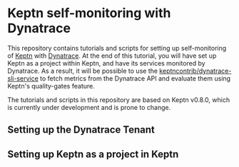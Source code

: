 # Keptn self-monitoring with Dynatrace

This repository contains tutorials and scripts for setting up self-monitoring of [Keptn](https://keptn.sh/) with [Dynatrace](https://www.dynatrace.com/).
At the end of this tutorial, you will have set up Keptn as a project within Keptn, and have its services monitored by Dynatrace. As a result, it will be possible to use the [keptncontrib/dynatrace-sli-service](https://github.com/keptn-contrib/dynatrace-sli-service) to fetch metrics from the Dynatrace API and evaluate them using Keptn's quality-gates feature.

The tutorials and scripts in this repository are based on Keptn v0.8.0, which is currently under development and is prone to change.


## Setting up the Dynatrace Tenant

## Setting up Keptn as a project in Keptn

